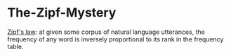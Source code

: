 # The-Zipf-Mystery
[Zipf's law](https://en.wikipedia.org/wiki/Zipf%27s_law): at given some corpus of natural language utterances, the frequency of any word is inversely proportional to its rank in the frequency table.
